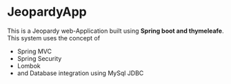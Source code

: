 # JeopardyApp

This is a Jeopardy web-Application built using <b> Spring boot and thymeleafe</b>.
  <br/>This system uses the concept of <ul><li>Spring MVC</li><li> Spring Security</li><li> Lombok</li><li>and Database integration using MySql JDBC</li></ul>
